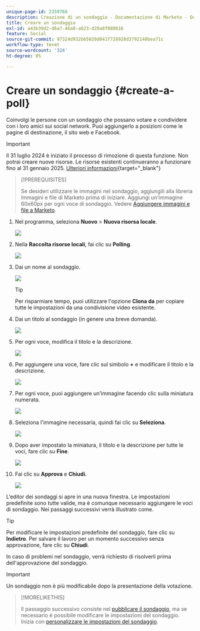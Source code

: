 ```yaml
---
unique-page-id: 2359768
description: Creazione di un sondaggio - Documentazione di Marketo - Documentazione del prodotto
title: Creare un sondaggio
exl-id: a43b39d2-d6a7-4ba8-a623-d28a8f089816
feature: Social
source-git-commit: 97324d932b65020d041f728928d3792140bea71c
workflow-type: tm+mt
source-wordcount: '324'
ht-degree: 0%

---
```


# Creare un sondaggio {#create-a-poll}

Coinvolgi le persone con un sondaggio che possano votare e condividere con i loro amici sui social network. Puoi aggiungerlo a posizioni come le pagine di destinazione, il sito web e Facebook.

>[!IMPORTANT]
>
>Il 31 luglio 2024 è iniziato il processo di rimozione di questa funzione. Non potrai creare nuove risorse. Le risorse esistenti continueranno a funzionare fino al 31 gennaio 2025. [Ulteriori informazioni](https://nation.marketo.com/t5/employee-blogs/marketo-engage-social-features-deprecation/ba-p/351977){target="_blank"}

>[!PREREQUISITES]
>
>Se desideri utilizzare le immagini nel sondaggio, aggiungili alla libreria Immagini e file di Marketo prima di iniziare. Aggiungi un&#39;immagine 60x60px per ogni voce di sondaggio. Vedere [Aggiungere immagini e file a Marketo](/help/marketo/product-docs/demand-generation/images-and-files/add-images-and-files-to-marketo.md).

1. Nel programma, seleziona **Nuovo** > **Nuova risorsa locale**.

   ![](assets/image2014-9-18-18-3a18-3a41.png)

1. Nella **Raccolta risorse locali**, fai clic su **Polling**.

   ![](assets/image2014-9-18-18-3a18-3a47.png)

1. Dai un nome al sondaggio.

   ![](assets/image2014-9-18-18-3a18-3a55.png)

   >[!TIP]
   >
   >Per risparmiare tempo, puoi utilizzare l&#39;opzione **Clona da** per copiare tutte le impostazioni da una condivisione video esistente.

1. Dai un titolo al sondaggio (in genere una breve domanda).

   ![](assets/image2014-9-18-18-3a19-3a14.png)

1. Per ogni voce, modifica il titolo e la descrizione.

   ![](assets/image2014-9-18-18-3a19-3a23.png)

1. Per aggiungere una voce, fare clic sul simbolo **+** e modificare il titolo e la descrizione.

   ![](assets/image2014-9-18-18-3a19-3a30.png)

1. Per ogni voce, puoi aggiungere un’immagine facendo clic sulla miniatura numerata.

   ![](assets/image2014-9-18-18-3a19-3a37.png)

1. Seleziona l&#39;immagine necessaria, quindi fai clic su **Seleziona**.

   ![](assets/image2014-9-18-18-3a19-3a44.png)

1. Dopo aver impostato la miniatura, il titolo e la descrizione per tutte le voci, fare clic su **Fine**.

   ![](assets/image2014-9-18-18-3a19-3a50.png)

1. Fai clic su **Approva** e **Chiudi.**

   ![](assets/image2014-9-18-18-3a19-3a57.png)

L’editor dei sondaggi si apre in una nuova finestra. Le impostazioni predefinite sono tutte valide, ma è comunque necessario aggiungere le voci di sondaggio. Nei passaggi successivi verrà illustrato come.

>[!TIP]
>
>Per modificare le impostazioni predefinite del sondaggio, fare clic su **Indietro**. Per salvare il lavoro per un momento successivo senza approvazione, fare clic su **Chiudi**.

In caso di problemi nel sondaggio, verrà richiesto di risolverli prima dell&#39;approvazione del sondaggio.

>[!IMPORTANT]
>
>Un sondaggio non è più modificabile dopo la presentazione della votazione.

>[!MORELIKETHIS]
>
>Il passaggio successivo consiste nel [pubblicare il sondaggio](/help/marketo/product-docs/demand-generation/social/creating-a-poll/publish-a-poll.md), ma se necessario è possibile modificare le impostazioni del sondaggio. Inizia con [personalizzare le impostazioni del sondaggio](/help/marketo/product-docs/demand-generation/social/creating-a-poll/customize-poll-settings.md).

